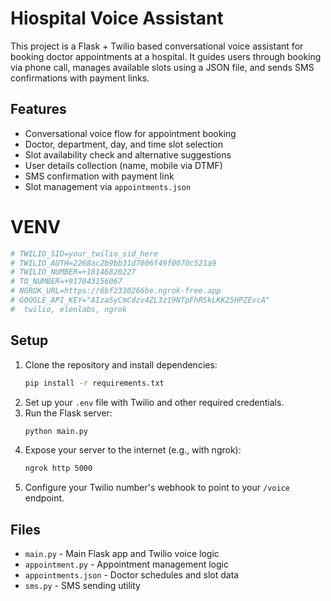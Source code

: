 # Hiospital Voice Assistant

This project is a Flask + Twilio based conversational voice assistant for booking doctor appointments at a hospital. It guides users through booking via phone call, manages available slots using a JSON file, and sends SMS confirmations with payment links.

## Features
- Conversational voice flow for appointment booking
- Doctor, department, day, and time slot selection
- Slot availability check and alternative suggestions
- User details collection (name, mobile via DTMF)
- SMS confirmation with payment link
- Slot management via `appointments.json`

# VENV 
   ```bash
# TWILIO_SID=your_twilio_sid_here
# TWILIO_AUTH=2268ac2b9bb31d7006f49f0070c521a9
# TWILIO_NUMBER=+18146820227
# TO_NUMBER=+917043156067
# NGROK_URL=https://6bf2330266be.ngrok-free.app
# GOOGLE_API_KEY="AIzaSyCmCdzv4ZL3z19NTpFhRSkLKK25HPZEvcA"
#  twilio, elenlabs, ngrok
   ```

## Setup
1. Clone the repository and install dependencies:
   ```bash
   pip install -r requirements.txt
   ```
2. Set up your `.env` file with Twilio and other required credentials.
3. Run the Flask server:
   ```bash
   python main.py
   ```
4. Expose your server to the internet (e.g., with ngrok):
   ```bash
   ngrok http 5000
   ```
5. Configure your Twilio number's webhook to point to your `/voice` endpoint.

## Files
- `main.py` - Main Flask app and Twilio voice logic
- `appointment.py` - Appointment management logic
- `appointments.json` - Doctor schedules and slot data
- `sms.py` - SMS sending utility



